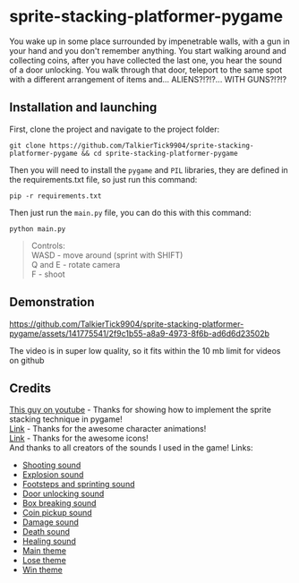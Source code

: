 # sprite-stacking-platformer-pygame
You wake up in some place surrounded by impenetrable walls, with a gun in your hand and you don't remember anything. You start walking around and collecting coins, after you have collected the last one, you hear the sound of a door unlocking. You walk through that door, teleport to the same spot with a different arrangement of items and... ALIENS?!?!?... WITH GUNS?!?!?

## Installation and launching
First, clone the project and navigate to the project folder:
```
git clone https://github.com/TalkierTick9904/sprite-stacking-platformer-pygame && cd sprite-stacking-platformer-pygame
```
Then you will need to install the `pygame` and `PIL` libraries, they are defined in the requirements.txt file, so just run this command:
```
pip -r requirements.txt
```
Then just run the `main.py` file, you can do this with this command:
```
python main.py
```
> Controls:\
> WASD - move around (sprint with SHIFT)\
> Q and E - rotate camera\
> F - shoot

## Demonstration
https://github.com/TalkierTick9904/sprite-stacking-platformer-pygame/assets/141775541/2f9c1b55-a8a9-4973-8f6b-ad6d6d23502b

The video is in super low quality, so it fits within the 10 mb limit for videos on github

## Credits
[This guy on youtube](https://youtube.com/watch?v=HcRWqchSZOE) - Thanks for showing how to implement the sprite stacking technique in pygame!\
[Link](https://penzilla.itch.io/protagonist-character) - Thanks for the awesome character animations!\
[Link](https://shikashipx.itch.io/shikashis-fantasy-icons-pack) - Thanks for the awesome icons!\
And thanks to all creators of the sounds I used in the game! Links:
 - [Shooting sound](https://freesound.org/people/smill.and.welson/sounds/710312/)
 - [Explosion sound](https://freesound.org/people/Robinhood76/sounds/65988/)
 - [Footsteps and sprinting sound](https://freesound.org/people/IENBA/sounds/702399/)
 - [Door unlocking sound](https://freesound.org/people/MrAuralization/sounds/158625/)
 - [Box breaking sound](https://freesound.org/people/kevinkace/sounds/66777/)
 - [Coin pickup sound](https://freesound.org/people/cabled_mess/sounds/350876/)
 - [Damage sound](https://freesound.org/people/MortisBlack/sounds/385046/)
 - [Death sound](https://freesound.org/people/original_sound/sounds/376818/)
 - [Healing sound](https://freesound.org/people/ryusa/sounds/531112/)
 - [Main theme](https://freesound.org/people/BloodPixelHero/sounds/612084/)
 - [Lose theme](https://freesound.org/people/BloodPixelHero/sounds/646407/)
 - [Win theme](https://freesound.org/people/BloodPixelHero/sounds/616791/)
